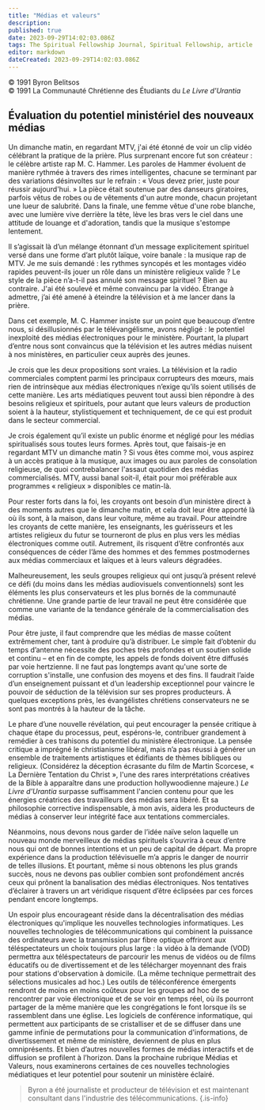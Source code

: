 ```yaml
---
title: "Médias et valeurs"
description: 
published: true
date: 2023-09-29T14:02:03.086Z
tags: The Spiritual Fellowship Journal, Spiritual Fellowship, article
editor: markdown
dateCreated: 2023-09-29T14:02:03.086Z
---
```


<p class="v-card v-sheet theme--light gray lighten-3 px-2">© 1991 Byron Belitsos<br>© 1991 La Communauté Chrétienne des Étudiants du <i>Le Livre d'Urantia</i></p>


## Évaluation du potentiel ministériel des nouveaux médias

Un dimanche matin, en regardant MTV, j'ai été étonné de voir un clip vidéo célébrant la pratique de la prière. Plus surprenant encore fut son créateur : le célèbre artiste rap M. C. Hammer. Les paroles de Hammer évoluent de manière rythmée à travers des rimes intelligentes, chacune se terminant par des variations désinvoltes sur le refrain : « Vous devez prier, juste pour réussir aujourd'hui. » La pièce était soutenue par des danseurs giratoires, parfois vêtus de robes ou de vêtements d'un autre monde, chacun projetant une lueur de salubrité. Dans la finale, une femme vêtue d'une robe blanche, avec une lumière vive derrière la tête, lève les bras vers le ciel dans une attitude de louange et d'adoration, tandis que la musique s'estompe lentement.

Il s’agissait là d’un mélange étonnant d’un message explicitement spirituel versé dans une forme d’art plutôt laïque, voire banale : la musique rap de MTV. Je me suis demandé : les rythmes syncopés et les montages vidéo rapides peuvent-ils jouer un rôle dans un ministère religieux valide ? Le style de la pièce n’a-t-il pas annulé son message spirituel ? Bien au contraire. J'ai été soulevé et même convaincu par la vidéo. Étrange à admettre, j’ai été amené à éteindre la télévision et à me lancer dans la prière.

Dans cet exemple, M. C. Hammer insiste sur un point que beaucoup d’entre nous, si désillusionnés par le télévangélisme, avons négligé : le potentiel inexploité des médias électroniques pour le ministère. Pourtant, la plupart d’entre nous sont convaincus que la télévision et les autres médias nuisent à nos ministères, en particulier ceux auprès des jeunes.

Je crois que les deux propositions sont vraies. La télévision et la radio commerciales comptent parmi les principaux corrupteurs des mœurs, mais rien de intrinsèque aux médias électroniques n’exige qu’ils soient utilisés de cette manière. Les arts médiatiques peuvent tout aussi bien répondre à des besoins religieux et spirituels, pour autant que leurs valeurs de production soient à la hauteur, stylistiquement et techniquement, de ce qui est produit dans le secteur commercial.

Je crois également qu’il existe un public énorme et négligé pour les médias spiritualisés sous toutes leurs formes. Après tout, que faisais-je en regardant MTV un dimanche matin ? Si vous êtes comme moi, vous aspirez à un accès pratique à la musique, aux images ou aux paroles de consolation religieuse, de quoi contrebalancer l'assaut quotidien des médias commercialisés. MTV, aussi banal soit-il, était pour moi préférable aux programmes « religieux » disponibles ce matin-là.

Pour rester forts dans la foi, les croyants ont besoin d’un ministère direct à des moments autres que le dimanche matin, et cela doit leur être apporté là où ils sont, à la maison, dans leur voiture, même au travail. Pour atteindre les croyants de cette manière, les enseignants, les guérisseurs et les artistes religieux du futur se tourneront de plus en plus vers les médias électroniques comme outil. Autrement, ils risquent d’être confrontés aux conséquences de céder l’âme des hommes et des femmes postmodernes aux médias commerciaux et laïques et à leurs valeurs dégradées.

Malheureusement, les seuls groupes religieux qui ont jusqu’à présent relevé ce défi (du moins dans les médias audiovisuels conventionnels) sont les éléments les plus conservateurs et les plus bornés de la communauté chrétienne. Une grande partie de leur travail ne peut être considérée que comme une variante de la tendance générale de la commercialisation des médias.

Pour être juste, il faut comprendre que les médias de masse coûtent extrêmement cher, tant à produire qu’à distribuer. Le simple fait d’obtenir du temps d’antenne nécessite des poches très profondes et un soutien solide et continu – et en fin de compte, les appels de fonds doivent être diffusés par voie hertzienne. Il ne faut pas longtemps avant qu'une sorte de corruption s'installe, une confusion des moyens et des fins. Il faudrait l’aide d’un enseignement puissant et d’un leadership exceptionnel pour vaincre le pouvoir de séduction de la télévision sur ses propres producteurs. À quelques exceptions près, les évangélistes chrétiens conservateurs ne se sont pas montrés à la hauteur de la tâche.

Le phare d’une nouvelle révélation, qui peut encourager la pensée critique à chaque étape du processus, peut, espérons-le, contribuer grandement à remédier à ces trahisons du potentiel du ministère électronique. La pensée critique a imprégné le christianisme libéral, mais n’a pas réussi à générer un ensemble de traitements artistiques et édifiants de thèmes bibliques ou religieux. (Considérez la déception écrasante du film de Martin Scorcese, « La Dernière Tentation du Christ », l'une des rares interprétations créatives de la Bible à apparaître dans une production hollywoodienne majeure.) _Le Livre d'Urantia_ surpasse suffisamment l'ancien contenu pour que les énergies créatrices des travailleurs des médias sera libéré. Et sa philosophie corrective indispensable, à mon avis, aidera les producteurs de médias à conserver leur intégrité face aux tentations commerciales.

Néanmoins, nous devons nous garder de l’idée naïve selon laquelle un nouveau monde merveilleux de médias spirituels s’ouvrira à ceux d’entre nous qui ont de bonnes intentions et un peu de capital de départ. Ma propre expérience dans la production télévisuelle m’a appris le danger de nourrir de telles illusions. Et pourtant, même si nous obtenons les plus grands succès, nous ne devons pas oublier combien sont profondément ancrés ceux qui prônent la banalisation des médias électroniques. Nos tentatives d’éclairer à travers un art véridique risquent d’être éclipsées par ces forces pendant encore longtemps.

Un espoir plus encourageant réside dans la décentralisation des médias électroniques qu'implique les nouvelles technologies informatiques. Les nouvelles technologies de télécommunications qui combinent la puissance des ordinateurs avec la transmission par fibre optique offriront aux téléspectateurs un choix toujours plus large : la vidéo à la demande (VOD) permettra aux téléspectateurs de parcourir les menus de vidéos ou de films éducatifs ou de divertissement et de les télécharger moyennant des frais pour stations d'observation à domicile. (La même technique permettrait des sélections musicales ad hoc.) Les outils de téléconférence émergents rendront de moins en moins coûteux pour les groupes ad hoc de se rencontrer par voie électronique et de se voir en temps réel, où ils pourront partager de la même manière que les congrégations le font lorsque ils se rassemblent dans une église. Les logiciels de conférence informatique, qui permettent aux participants de se cristalliser et de se diffuser dans une gamme infinie de permutations pour la communication d'informations, de divertissement et même de ministère, deviennent de plus en plus omniprésents. Et bien d’autres nouvelles formes de médias interactifs et de diffusion se profilent à l’horizon. Dans la prochaine rubrique Médias et Valeurs, nous examinerons certaines de ces nouvelles technologies médiatiques et leur potentiel pour soutenir un ministère éclairé.

> Byron a été journaliste et producteur de télévision et est maintenant consultant dans l'industrie des télécommunications.
{.is-info}

